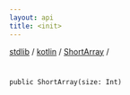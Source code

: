 ```yaml
---
layout: api
title: <init>
---
```

[stdlib](../../index.md) / [kotlin](../index.md) / [ShortArray](index.md) / [<init>](_init_.md)

# <init>

```
public ShortArray(size: Int)
```
